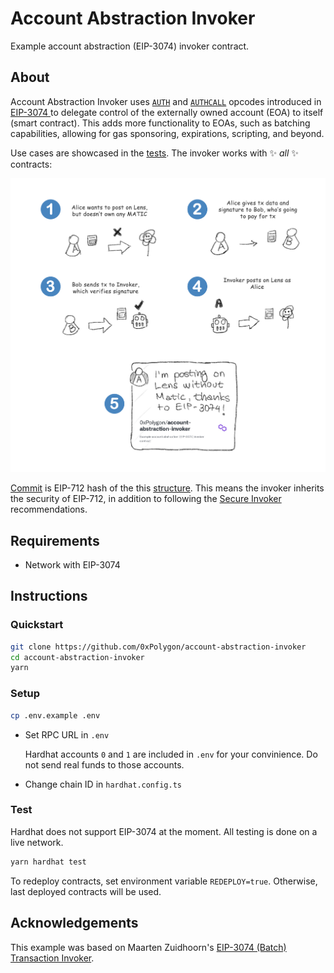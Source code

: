 # Account Abstraction Invoker

Example account abstraction (EIP-3074) invoker contract.

## About

Account Abstraction Invoker uses [`AUTH`](https://eips.ethereum.org/EIPS/eip-3074#auth-0xf6) and [`AUTHCALL`](https://eips.ethereum.org/EIPS/eip-3074#authcall-0xf7) opcodes introduced in [EIP-3074 ](https://eips.ethereum.org/EIPS/eip-3074) to delegate control of the externally owned account (EOA) to itself (smart contract). This adds more functionality to EOAs, such as batching capabilities, allowing for gas sponsoring, expirations, scripting, and beyond.

Use cases are showcased in the [tests](test/TransactionInvoker.ts). The invoker works with ✨ _all_ ✨ contracts:

<center><img alt="Sponsoring example" src="./img/sponsoring-example.png" width="693px" /></center>

[Commit](https://eips.ethereum.org/EIPS/eip-3074#understanding-commit) is EIP-712 hash of the this [structure](scripts/signing/README.md). This means the invoker inherits the security of EIP-712, in addition to following the [Secure Invoker](https://eips.ethereum.org/EIPS/eip-3074#secure-invokers) recommendations.

## Requirements

- Network with EIP-3074

## Instructions

### Quickstart

```bash
git clone https://github.com/0xPolygon/account-abstraction-invoker
cd account-abstraction-invoker
yarn
```

### Setup

```bash
cp .env.example .env
```

- Set RPC URL in `.env`

    Hardhat accounts `0` and `1` are included in `.env` for your convinience. Do not send real funds to those accounts.

- Change chain ID in `hardhat.config.ts`

### Test

Hardhat does not support EIP-3074 at the moment. All testing is done on a live network.

```bash
yarn hardhat test
```

To redeploy contracts, set environment variable `REDEPLOY=true`. Otherwise, last deployed contracts will be used.

## Acknowledgements

This example was based on Maarten Zuidhoorn's [EIP-3074 (Batch) Transaction Invoker](https://github.com/Mrtenz/transaction-invoker).